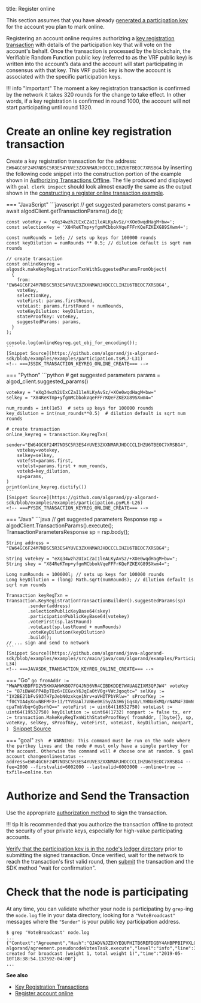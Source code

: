 title: Register online

This section assumes that you have already [generated a participation key](generate_keys.md) for the account you plan to mark online. 

Registering an account online requires authorizing a [key registration transaction](../../get-details/transactions/index.md#key-registration-transaction) with details of the participation key that will vote on the account's behalf. Once the transaction is processed by the blockchain, the Verifiable Random Function public key (referred to as the VRF public key) is written into the account’s data and the account will start participating in consensus with that key. This VRF public key is how the account is associated with the specific participation keys.

!!! info "Important"
	The moment a key registration transaction is confirmed by the network it takes 320 rounds for the change to take effect. In other words, if a key registration is confirmed in round 1000, the account will not start participating until round 1320.

# Create an online key registration transaction

Create a key registration transaction for the address: `EW64GC6F24M7NDSC5R3ES4YUVE3ZXXNMARJHDCCCLIHZU6TBEOC7XRSBG4` by inserting the following code snippet into the construction portion of the example shown in [Authorizing Transactions Offline](../../get-details/transactions/offline_transactions.md#unsigned-transaction-file-operations). The file produced and displayed with `goal clerk inspect` should look almost exactly the same as the output shown in the [constructing a register online transaction example](../../get-details/transactions/index.md#register-account-online). 


=== "JavaScript"
    <!-- ===JSSDK_TRANSACTION_KEYREG_ONLINE_CREATE=== -->
	```javascript
	// get suggested parameters
	const params = await algodClient.getTransactionParams().do();
	
	const voteKey = 'eXq34wzh2UIxCZaI1leALKyAvSz/+XOe0wqdHagM+bw=';
	const selectionKey = 'X84ReKTmp+yfgmMCbbokVqeFFFrKQeFZKEXG89SXwm4=';
	
	const numRounds = 1e5; // sets up keys for 100000 rounds
	const keyDilution = numRounds ** 0.5; // dilution default is sqrt num rounds
	
	// create transaction
	const onlineKeyreg = algosdk.makeKeyRegistrationTxnWithSuggestedParamsFromObject(
	  {
	    from: 'EW64GC6F24M7NDSC5R3ES4YUVE3ZXXNMARJHDCCCLIHZU6TBEOC7XRSBG4',
	    voteKey,
	    selectionKey,
	    voteFirst: params.firstRound,
	    voteLast: params.firstRound + numRounds,
	    voteKeyDilution: keyDilution,
	    stateProofKey: voteKey,
	    suggestedParams: params,
	  }
	);
	
	console.log(onlineKeyreg.get_obj_for_encoding());
	```
	[Snippet Source](https://github.com/algorand/js-algorand-sdk/blob/examples/examples/participation.ts#L7-L31)
    <!-- ===JSSDK_TRANSACTION_KEYREG_ONLINE_CREATE=== -->

=== "Python"
    <!-- ===PYSDK_TRANSACTION_KEYREG_ONLINE_CREATE=== -->
	```python
	# get suggested parameters
	params = algod_client.suggested_params()
	
	votekey = "eXq34wzh2UIxCZaI1leALKyAvSz/+XOe0wqdHagM+bw="
	selkey = "X84ReKTmp+yfgmMCbbokVqeFFFrKQeFZKEXG89SXwm4="
	
	num_rounds = int(1e5)  # sets up keys for 100000 rounds
	key_dilution = int(num_rounds**0.5)  # dilution default is sqrt num rounds
	
	# create transaction
	online_keyreg = transaction.KeyregTxn(
	    sender="EW64GC6F24M7NDSC5R3ES4YUVE3ZXXNMARJHDCCCLIHZU6TBEOC7XRSBG4",
	    votekey=votekey,
	    selkey=selkey,
	    votefst=params.first,
	    votelst=params.first + num_rounds,
	    votekd=key_dilution,
	    sp=params,
	)
	print(online_keyreg.dictify())
	```
	[Snippet Source](https://github.com/algorand/py-algorand-sdk/blob/examples/examples/participation.py#L6-L26)
    <!-- ===PYSDK_TRANSACTION_KEYREG_ONLINE_CREATE=== -->

=== "Java"
    <!-- ===JAVASDK_TRANSACTION_KEYREG_ONLINE_CREATE=== -->
	```java
	// get suggested parameters
	Response<TransactionParametersResponse> rsp = algodClient.TransactionParams().execute();
	TransactionParametersResponse sp = rsp.body();
	
	String address = "EW64GC6F24M7NDSC5R3ES4YUVE3ZXXNMARJHDCCCLIHZU6TBEOC7XRSBG4";
	
	String votekey = "eXq34wzh2UIxCZaI1leALKyAvSz/+XOe0wqdHagM+bw=";
	String skey = "X84ReKTmp+yfgmMCbbokVqeFFFrKQeFZKEXG89SXwm4=";
	
	Long numRounds = 100000l; // sets up keys for 100000 rounds
	Long keyDilution = (long) Math.sqrt(numRounds); // dilution default is sqrt num rounds
	
	Transaction keyRegTxn = Transaction.KeyRegistrationTransactionBuilder().suggestedParams(sp)
	        .sender(address)
	        .selectionPublicKeyBase64(skey)
	        .participationPublicKeyBase64(votekey)
	        .voteFirst(sp.lastRound)
	        .voteLast(sp.lastRound + numRounds)
	        .voteKeyDilution(keyDilution)
	        .build();
	// ... sign and send to network
	```
	[Snippet Source](https://github.com/algorand/java-algorand-sdk/blob/examples/examples/src/main/java/com/algorand/examples/Participation.java#L13-L34)
    <!-- ===JAVASDK_TRANSACTION_KEYREG_ONLINE_CREATE=== -->

=== "Go"
    <!-- ===GOSDK_TRANSACTION_KEYREG_ONLINE_CREATE=== -->
	```go
	fromAddr := "MWAPNXBDFFD2V5KWXAHWKBO7FO4JN36VR4CIBDKDDE7WAUAGZIXM3QPJW4"
	voteKey := "87iBW46PP4BpTDz6+IEGvxY6JqEaOtV0g+VWcJqoqtc="
	selKey := "1V2BE2lbFvS937H7pJebN0zxkqe1Nrv+aVHDTPbYRlw="
	sProofKey := "f0CYOA4yXovNBFMFX+1I/tYVBaAl7VN6e0Ki5yZA3H6jGqsU/LYHNaBkMQ/rN4M4F3UmNcpaTmbVbq+GgDsrhQ=="
	voteFirst := uint64(16532750)
	voteLast := uint64(19532750)
	keyDilution := uint64(1732)
	nonpart := false
	tx, err := transaction.MakeKeyRegTxnWithStateProofKey(
		fromAddr,
		[]byte{},
		sp,
		voteKey,
		selKey,
		sProofKey,
		voteFirst,
		voteLast,
		keyDilution,
		nonpart,
	)
	```
	[Snippet Source](https://github.com/algorand/go-algorand-sdk/blob/examples/examples/participation/main.go#L40-L60)
    <!-- ===GOSDK_TRANSACTION_KEYREG_ONLINE_CREATE=== -->

=== "goal"
    <!-- ===GOAL_TRANSACTION_KEYREG_ONLINE_CREATE=== -->
    ```zsh 
    # WARNING: This command must be run on the node where the partkey lives and the node
    # must only have a single partkey for the account. Otherwise the command will
    # choose one at random.
    $ goal account changeonlinestatus --address=EW64GC6F24M7NDSC5R3ES4YUVE3ZXXNMARJHDCCCLIHZU6TBEOC7XRSBG4 --fee=2000 --firstvalid=6002000 --lastvalid=6003000 --online=true --txfile=online.txn
    ```
    <!-- ===GOAL_TRANSACTION_KEYREG_ONLINE_CREATE=== -->

# Authorize and Send the Transaction
Use the appropriate [authorization method](../../../get-details/transactions/signatures) to sign the transaction. 

!!! tip
    It is recommended that you authorize the transaction offline to protect the security of your private keys, especially for high-value participating accounts. 

[Verify that the participation key is in the node's ledger directory](../generate_keys#check-that-the-key-exists-in-the-nodes-ledger-directory) prior to submitting the signed transaction. Once verified, wait for the network to reach the transaction's first valid round, then [submit](../../../archive/build-apps/hello_world#submit-the-transaction) the transaction and the SDK method "wait for confirmation". 

# Check that the node is participating

At any time, you can validate whether your node is participating by `grep`-ing the `node.log` file in your data directory, looking for a `"VoteBroadcast"` messages where the `"Sender"` is your public key participation address.

```
$ grep 'VoteBroadcast' node.log
...
{"Context":"Agreement","Hash":"QJADVNJZDXYEQUPHITB6REFDGBY4AHBPPBIPVXLOPOASZA4T3PIA","ObjectPeriod":0,"ObjectRound":896659,"ObjectStep":2,"Period":0,"Round":0,"Sender":"3IE2GDYYSI56U53AQ6UUWRGAIGG5D4RHWLMCXJOPWQJA2ABF2X2A","Step":0,"Type":"VoteBroadcast","Weight":1,"WeightTotal":1,"file":"pseudonode.go","function":"github.com/algorand/go-algorand/agreement.pseudonodeVotesTask.execute","level":"info","line":344,"msg":"vote created for broadcast (weight 1, total weight 1)","time":"2019-05-10T18:38:54.137592-04:00"}
...
```

**See also**

- [Key Registration Transactions](../../../get-details/transactions/#key-registration-transaction)
- [Register account online](../../../get-details/transactions/#register-account-online)